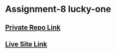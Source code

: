# Assignment-8 lucky-one


## [Private Repo Link](https://github.com/Programming-Hero-Web-Course4/lucky-one-lamiamostafa)


## [Live Site Link](https://github.com/Programming-Hero-Web-Course4/lucky-one-lamiamostafa)



